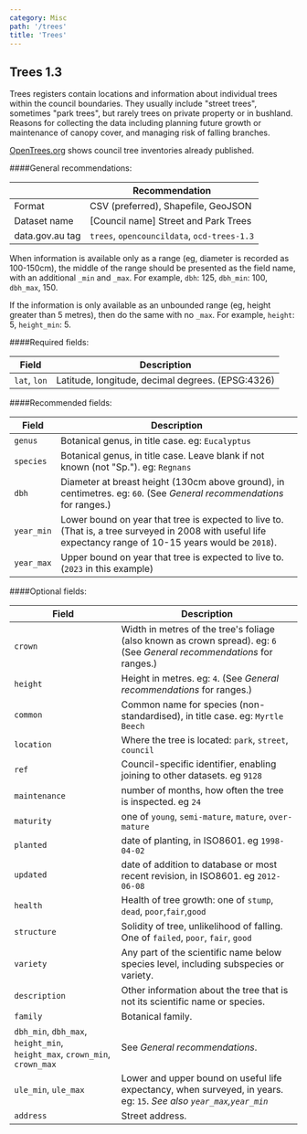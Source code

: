 ```yaml
---
category: Misc
path: '/trees'
title: 'Trees'
---
```

## Trees 1.3

Trees registers contain locations and information about individual trees within the council boundaries. They usually include "street trees", sometimes "park trees", but rarely trees on private property or in bushland. Reasons for collecting the data including planning future growth or maintenance of canopy cover, and managing risk of falling branches.

[OpenTrees.org](http://opentrees.org) shows council tree inventories already published.

<!-- <iframe src="http://opentrees.org?embed" style="height: 600px; width: 800px;"></iframe> -->

####General recommendations:

&nbsp;| Recommendation
------|------------
Format| CSV (preferred), Shapefile, GeoJSON
Dataset name| [Council name] Street and Park Trees
data.gov.au tag| `trees`, `opencouncildata`, `ocd-trees-1.3`

When information is available only as a range (eg, diameter is recorded as 100-150cm), the middle of the range should be presented as the field name, with an additional `_min` and `_max`. For example, `dbh`: 125, `dbh_min`: 100, `dbh_max`, 150. 

If the information is only available as an unbounded range (eg, height greater than 5 metres), then do the same with no `_max`. For example, `height`: 5, `height_min`: 5.

####Required fields:

Field | Description
------|------------
`lat`, `lon`| Latitude, longitude, decimal degrees. (EPSG:4326)

####Recommended fields:

Field | Description
------|------------
`genus`| Botanical genus, in title case. eg: `Eucalyptus`
`species`| Botanical genus, in title case. Leave blank if not known (not "Sp."). eg: `Regnans`
`dbh`| Diameter at breast height (130cm above ground), in centimetres. eg: `60`. (See *General recommendations* for ranges.)
`year_min`| Lower bound on year that tree is expected to live to. (That is, a tree surveyed in 2008 with useful life expectancy range of 10-15 years would be `2018`).
`year_max`| Upper bound on year that tree is expected to live to. (`2023` in this example)

####Optional fields:

Field | Description
------|------------
`crown`| Width in metres of the tree's foliage (also known as crown spread). eg: `6` (See *General recommendations* for ranges.) 
`height`| Height in metres. eg: `4`. (See *General recommendations* for ranges.)
`common`| Common name for species (non-standardised), in title case. eg: `Myrtle Beech`
`location`| Where the tree is located: `park`, `street`, `council`
`ref`| Council-specific identifier, enabling joining to other datasets. eg `9128`
`maintenance`| number of months, how often the tree is inspected. eg `24`
`maturity`| one of `young`, `semi-mature`, `mature`, `over-mature`
`planted`| date of planting, in ISO8601. eg `1998-04-02`
`updated`| date of addition to database or most recent revision, in ISO8601. eg `2012-06-08`
`health`| Health of tree growth: one of `stump`, `dead`, `poor`,`fair`,`good`
`structure`| Solidity of tree, unlikelihood of falling. One of `failed`, `poor`, `fair`, `good`
`variety`| Any part of the scientific name below species level, including subspecies or variety.
`description`| Other information about the tree that is not its scientific name or species.
`family`| Botanical family.
`dbh_min`, `dbh_max`, `height_min`, `height_max`, `crown_min`, `crown_max`|  See *General recommendations*.
`ule_min`, `ule_max`| Lower and upper bound on useful life expectancy, when surveyed, in years. eg: `15`. *See also `year_max`,`year_min`* 
`address`| Street address.
